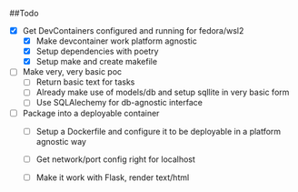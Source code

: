 ##Todo

- [x] Get DevContainers configured and running for fedora/wsl2
    - [x] Make devcontainer work platform agnostic
    - [x] Setup dependencies with poetry
    - [x] Setup make and create makefile 

- [ ] Make very, very basic poc
    - [ ] Return basic text for tasks
    - [ ] Already make use of models/db and setup sqllite in very basic form
    - [ ] Use SQLAlechemy for db-agnostic interface

- [ ] Package into a deployable container
    - [ ] Setup a Dockerfile and configure it to be deployable in a platform agnostic way
    - [ ] Get network/port config right for localhost
    - [ ] Make it work with Flask, render text/html

    